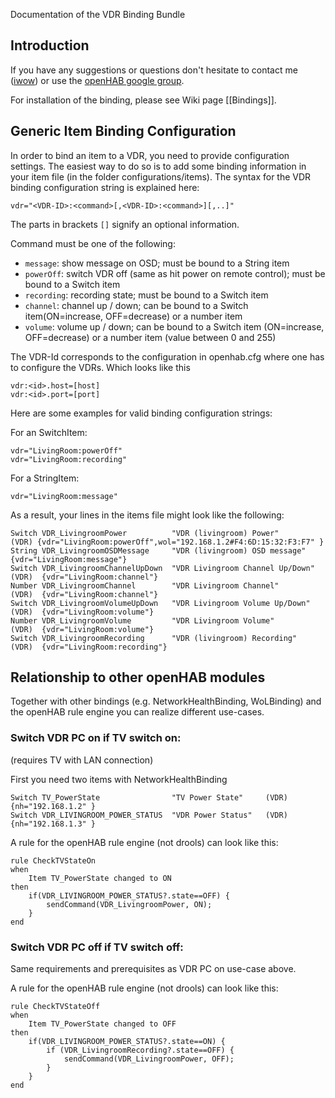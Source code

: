 Documentation of the VDR Binding Bundle

## Introduction

If you have any suggestions or questions don't hesitate to contact me ([iwow](http://groups.google.com/groups/profile?enc_user=2fum3R0AAACkAo_xkzjYxXMLRwdKLvZ72A6NcFQ3yZH-XCKBlyRD_Q)) or use the [openHAB google group](http://groups.google.com/group/openhab).

For installation of the binding, please see Wiki page [[Bindings]].

## Generic Item Binding Configuration

In order to bind an item to a VDR, you need to provide configuration settings. The easiest way to do so is to add some binding information in your item file (in the folder configurations/items). The syntax for the VDR binding configuration string is explained here:

    vdr="<VDR-ID>:<command>[,<VDR-ID>:<command>][,..]"

The parts in brackets `[]` signify an optional information.
 
Command must be one of the following:

- `message`: show message on OSD; must be bound to a String item
- `powerOff`: switch VDR off (same as hit power on remote control); must be bound to a Switch item
- `recording`: recording state; must be bound to a Switch item
- `channel`: channel up / down; can be bound to a Switch item(ON=increase, OFF=decrease) or a number item
- `volume`: volume up / down; can be bound to a Switch item (ON=increase, OFF=decrease) or a number item (value between 0 and 255)

The VDR-Id corresponds to the configuration in openhab.cfg where one has to configure the VDRs. Which looks like this 

    vdr:<id>.host=[host]
    vdr:<id>.port=[port]

Here are some examples for valid binding configuration strings:

For an SwitchItem:

    vdr="LivingRoom:powerOff"
    vdr="LivingRoom:recording"

For a StringItem:

    vdr="LivingRoom:message"

As a result, your lines in the items file might look like the following:

    Switch VDR_LivingroomPower          "VDR (livingroom) Power"          (VDR) {vdr="LivingRoom:powerOff",wol="192.168.1.2#F4:6D:15:32:F3:F7" }
    String VDR_LivingroomOSDMessage     "VDR (livingroom) OSD message"           {vdr="LivingRoom:message"}
    Switch VDR_LivingroomChannelUpDown	"VDR Livingroom Channel Up/Down"  (VDR)  {vdr="LivingRoom:channel"}
    Number VDR_LivingroomChannel        "VDR Livingroom Channel"          (VDR)  {vdr="LivingRoom:channel"}
    Switch VDR_LivingroomVolumeUpDown	"VDR Livingroom Volume Up/Down"   (VDR)  {vdr="LivingRoom:volume"}
    Number VDR_LivingroomVolume         "VDR Livingroom Volume"           (VDR)  {vdr="LivingRoom:volume"}
    Switch VDR_LivingroomRecording      "VDR (livingroom) Recording"      (VDR)  {vdr="LivingRoom:recording"}

## Relationship to other openHAB modules

Together with other bindings (e.g. NetworkHealthBinding, WoLBinding) and the openHAB rule engine you can realize different use-cases.

### Switch VDR PC on if TV switch on:

(requires TV with LAN connection)

First you need two items with NetworkHealthBinding

    Switch TV_PowerState                "TV Power State"     (VDR)   {nh="192.168.1.2" }
    Switch VDR_LIVINGROOM_POWER_STATUS  "VDR Power Status"   (VDR)   {nh="192.168.1.3" } 

A rule for the openHAB rule engine (not drools) can look like this:

    rule CheckTVStateOn
    when
    	Item TV_PowerState changed to ON
    then
    	if(VDR_LIVINGROOM_POWER_STATUS?.state==OFF) {
        	sendCommand(VDR_LivingroomPower, ON);
        }    
    end
 
### Switch VDR PC off if TV switch off:

Same requirements and prerequisites as VDR PC on use-case above.

A rule for the openHAB rule engine (not drools) can look like this:

    rule CheckTVStateOff
    when
    	Item TV_PowerState changed to OFF
    then
    	if(VDR_LIVINGROOM_POWER_STATUS?.state==ON) {
    		if (VDR_LivingroomRecording?.state==OFF) {
        		sendCommand(VDR_LivingroomPower, OFF);
        	}
        }    
    end
    